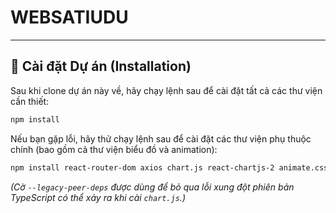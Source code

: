# WEBSATIUDU

---

## 🚀 Cài đặt Dự án (Installation)

Sau khi clone dự án này về, hãy chạy lệnh sau để cài đặt tất cả các thư viện cần thiết:

```bash
npm install
```

Nếu bạn gặp lỗi, hãy thử chạy lệnh sau để cài đặt các thư viện phụ thuộc chính (bao gồm cả thư viện biểu đồ và animation):

```bash
npm install react-router-dom axios chart.js react-chartjs-2 animate.css --legacy-peer-deps
```

_(Cờ `--legacy-peer-deps` được dùng để bỏ qua lỗi xung đột phiên bản TypeScript có thể xảy ra khi cài `chart.js`.)_
